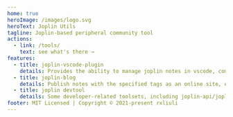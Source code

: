 ```yaml
---
home: true
heroImage: /images/logo.svg
heroText: Joplin Utils
tagline: Joplin-based peripheral community tool
actions:
  - link: /tools/
    text: see what's there →
features:
  - title: joplin-vscode-plugin
    details: Provides the ability to manage joplin notes in vscode, combined with vscode's existing powerful editor and its ecosystem.
  - title: joplin-blog
    details: Publish notes with the specified tags as an online site, either as a blog or as a wiki
  - title: joplin devtool
    details: Some developer-related toolsets, including joplin-api/joplin-plugin-api
footer: MIT Licensed | Copyright © 2021-present rxliuli
---
```

